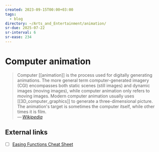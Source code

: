 ```yaml
---
created: 2023-09-15T00:00+03:00
tags:
  - blog
directory: ~/Arts_and_Entertainment/animation/
sr-due: 2025-07-22
sr-interval: 6
sr-ease: 234
---
```


# Computer animation

> Computer [[animation]] is the process used for digitally generating animations. The more general term computer-generated imagery (CGI) encompasses both static scenes (still images) and dynamic images (moving images), while computer animation only refers to moving images. Modern computer animation usually uses [[3D_computer_graphics]] to generate a three-dimensional picture. The animation's target is sometimes the computer itself, while other times it is film.\
> — <cite>[Wikipedia](https://en.wikipedia.org/wiki/Computer_animation)</cite>

## External links

- [ ] [Easing Functions Cheat Sheet](https://easings.net/)
